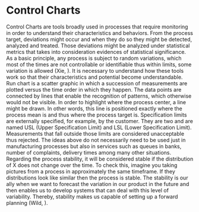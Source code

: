 Control Charts
========================================

Control Charts are tools broadly used in processes that require monitoring in order to understand their characteristics and behaviors. From the process target, deviations might occur and when they do so they might be detected, analyzed and treated. Those deviations might be analyzed under statistical metrics that takes into consideration evidences of statistical significance. As a basic principle, any process is subject to random variations, which most of the times are not controllable or identifiable thus within limits, some variation is allowed (Xie,   ).
It is necessary to understand how these tools work so that their characteristics and potential become understandable. Run chart is a scatter graphic in which a succession of measurements are plotted versus the time order in which they happen. The data points are connected by lines that enable the recognition of patterns, which otherwise would not be visible. In order to highlight where the process center, a line might be drawn. In other words, this line is positioned exactly where the process mean is and thus where the process target is. Specification limits are externally specified, for example, by the customer. They are two and are named USL (Upper Specification Limit) and LSL (Lower Specification Limit). 
 Measurements that fall outside those limits are considered unacceptable thus rejected. The ideas above do not necessarily need to be used just in manufacturing processes but also in services such as queues in banks, number of complaints, delivery times among many other situations.
Regarding the process stability, it will be considered stable if the distribution of X does not change over the time. To check this, imagine you taking pictures from a process in approximately the same timeframe. If they distributions look like similar then the process is stable. The stability is our ally when we want to forecast the variation in our product in the future and then enables us to develop systems that can deal with this level of variability. Thereby, stability makes us capable of setting up a forward planning (Wild,  ).



